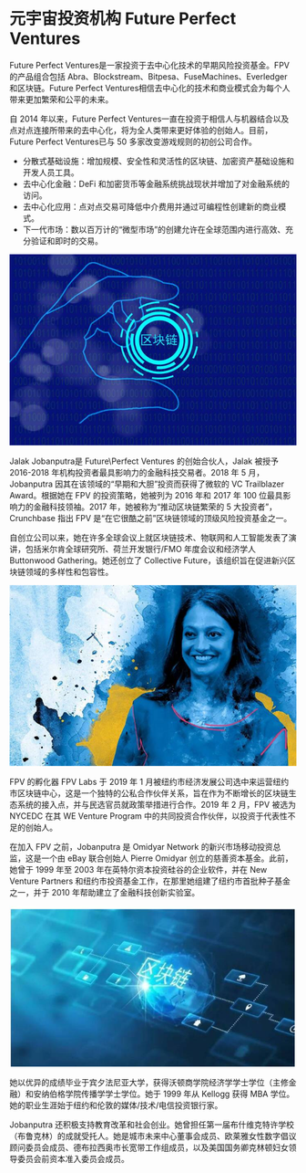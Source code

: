 # 元宇宙投资机构 Future Perfect Ventures


Future Perfect Ventures是一家投资于去中心化技术的早期风险投资基金。FPV 的产品组合包括 Abra、Blockstream、Bitpesa、FuseMachines、Everledger 和区块链。Future Perfect Ventures相信去中心化的技术和商业模式会为每个人带来更加繁荣和公平的未来。

自 2014 年以来，Future Perfect Ventures一直在投资于相信人与机器结合以及点对点连接所带来的去中心化，将为全人类带来更好体验的创始人。目前，Future Perfect Ventures已与 50 多家改变游戏规则的初创公司合作。

- 分散式基础设施：增加规模、安全性和灵活性的区块链、加密资产基础设施和开发人员工具。
- 去中心化金融：DeFi 和加密货币等金融系统挑战现状并增加了对金融系统的访问。
- 去中心化应用：点对点交易可降低中介费用并通过可编程性创建新的商业模式。
- 下一代市场：数以百万计的“微型市场”的创建允许在全球范围内进行高效、充分验证和即时的交易。

![配图](341d23fe235f8093670ddc592a52e3ba.jpg)

Jalak Jobanputra是 Future\Perfect Ventures 的创始合伙人，Jalak 被授予 2016-2018 年机构投资者最具影响力的金融科技交易者。2018 年 5 月，Jobanputra 因其在该领域的“早期和大胆”投资而获得了微软的 VC Trailblazer Award。根据她在 FPV 的投资策略，她被列为 2016 年和 2017 年 100 位最具影响力的金融科技领袖。2017 年，她被称为“推动区块链繁荣的 5 大投资者”，Crunchbase 指出 FPV 是“在它很酷之前”区块链领域的顶级风险投资基金之一。

自创立公司以来，她在许多全球会议上就区块链技术、物联网和人工智能发表了演讲，包括米尔肯全球研究所、荷兰开发银行/FMO 年度会议和经济学人 Buttonwood Gathering。她还创立了 Collective Future，该组织旨在促进新兴区块链领域的多样性和包容性。

![配图](hero_jfif.jpg)

FPV 的孵化器 FPV Labs 于 2019 年 1 月被纽约市经济发展公司选中来运营纽约市区块链中心，这是一个独特的公私合作伙伴关系，旨在作为不断增长的区块链生态系统的接入点，并与民选官员就政策举措进行合作。2019 年 2 月，FPV 被选为 NYCEDC 在其 WE Venture Program 中的共同投资合作伙伴，以投资于代表性不足的创始人。

在加入 FPV 之前，Jobanputra 是 Omidyar Network 的新兴市场移动投资总监，这是一个由 eBay 联合创始人 Pierre Omidyar 创立的慈善资本基金。此前，她曾于 1999 年至 2003 年在英特尔资本投资硅谷的企业软件，并在 New Venture Partners 和纽约市投资基金工作，在那里她组建了纽约市首批种子基金之一，并于 2010 年帮助建立了金融科技创新实验室。 

![配图](a7865cffd7c8402a853052dc98f38563.jpg)

她以优异的成绩毕业于宾夕法尼亚大学，获得沃顿商学院经济学学士学位（主修金融）和安纳伯格学院传播学学士学位。她于 1999 年从 Kellogg 获得 MBA 学位。她的职业生涯始于纽约和伦敦的媒体/技术/电信投资银行家。

Jobanputra 还积极支持教育改革和社会创业。她曾担任第一届布什维克特许学校（布鲁克林）的成就受托人。她是城市未来中心董事会成员、欧莱雅女性数字倡议顾问委员会成员、德布拉西奥市长宽带工作组成员，以及美国国务卿克林顿妇女领导委员会前资本准入委员会成员。

